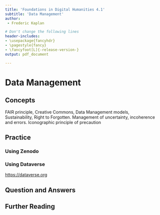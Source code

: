```yaml
---
title: 'Foundations in Digital Humanities 4.1'
subtitle: 'Data Management'
author:
 - Frederic Kaplan

# Don't change the following lines
header-includes:
- \usepackage{fancyhdr}
- \pagestyle{fancy}
- \fancyfoot[L]{-release-version-}
output: pdf_document

---
```


# Data Management

## Concepts

FAIR principle, Creative Commons, Data Management models, Sustainability, Right to Forgotten. Management of uncertainty, incoherence and errors. Iconographic principle of precaution



## Practice

### Using Zenodo

### Using Dataverse

 https://dataverse.org

## Question and Answers 

## Further Reading
